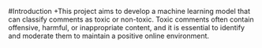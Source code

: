 #Introduction
+This project aims to develop a machine learning model that can classify comments as toxic or non-toxic. Toxic comments often contain offensive, harmful, or inappropriate content, and it is essential to identify and moderate them to maintain a positive online environment.
 
